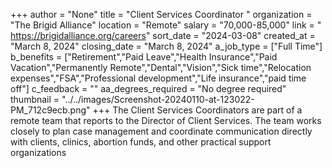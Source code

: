 +++
author = "None"
title = "Client Services Coordinator "
organization = "The Brigid Alliance"
location = "Remote"
salary = "70,000-85,000"
link = " https://brigidalliance.org/careers"
sort_date = "2024-03-08"
created_at = "March 8, 2024"
closing_date = "March 8, 2024"
a_job_type = ["Full Time"]
b_benefits = ["Retirement","Paid Leave","Health Insurance","Paid Vacation","Permanently Remote","Dental","Vision","Sick time","Relocation expenses","FSA","Professional development","Life insurance","paid time off"]
c_feedback = ""
aa_degrees_required = "No degree required"
thumbnail = "../../images/Screenshot-20240110-at-123022-PM_712c9ecb.png"
+++
The Client Services Coordinators are part of a remote team that reports to the Director of Client Services. The team works closely to plan case management and coordinate communication directly with clients, clinics, abortion funds, and other practical support organizations